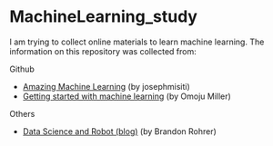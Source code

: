 # MachineLearning_study
I am trying to collect online materials to learn machine learning. The information on this repository was collected from: 

Github
* [Amazing Machine Learning](https://github.com/josephmisiti/awesome-machine-learning) (by josephmisiti)
* [Getting started with machine learning](https://github.com/collections/machine-learning) (by Omoju Miller)

Others
* [Data Science and Robot (blog)](https://brohrer.github.io/blog.html) (by Brandon Rohrer)


